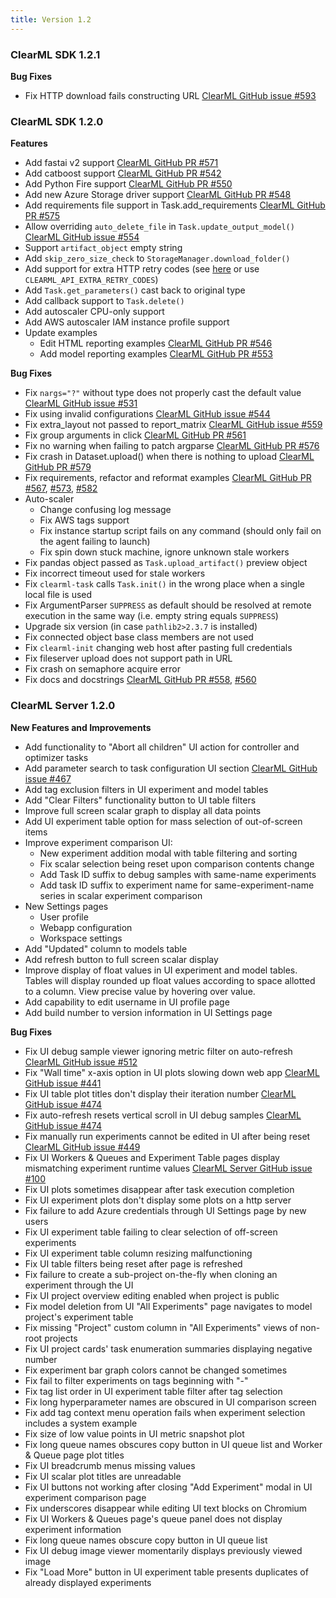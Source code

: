 ```yaml
---
title: Version 1.2
---
```


### ClearML SDK 1.2.1

**Bug Fixes**

- Fix HTTP download fails constructing URL [ClearML GitHub issue #593](https://github.com/allegroai/clearml/issues/593)

### ClearML SDK 1.2.0

**Features**

- Add fastai v2 support [ClearML GitHub PR #571](https://github.com/allegroai/clearml/pull/571)
- Add catboost support  [ClearML GitHub PR #542](https://github.com/allegroai/clearml/pull/542)
- Add Python Fire support [ClearML GitHub PR #550](https://github.com/allegroai/clearml/pull/550)
- Add new Azure Storage driver support [ClearML GitHub PR #548](https://github.com/allegroai/clearml/pull/548)
- Add requirements file support in Task.add_requirements [ClearML GitHub PR #575](https://github.com/allegroai/clearml/pull/575)
- Allow overriding `auto_delete_file` in `Task.update_output_model()` [ClearML GitHub issue #554](https://github.com/allegroai/clearml/issues/554)
- Support `artifact_object` empty string
- Add `skip_zero_size_check` to `StorageManager.download_folder()`
- Add support for extra HTTP retry codes (see [here](https://github.com/allegroai/clearml/blob/2c916181b90c784fe0bd267cd67ea915e53e36e4/clearml/backend_api/config/default/api.conf#L29) or use `CLEARML_API_EXTRA_RETRY_CODES`)
- Add `Task.get_parameters()` cast back to original type
- Add callback support to `Task.delete()`
- Add autoscaler CPU-only support
- Add AWS autoscaler IAM instance profile support
- Update examples
  - Edit HTML reporting examples [ClearML GitHub PR #546](https://github.com/allegroai/clearml/pull/546)
  - Add model reporting examples [ClearML GitHub PR #553](https://github.com/allegroai/clearml/pull/553)

**Bug Fixes**

- Fix `nargs="?"` without type does not properly cast the default value [ClearML GitHub issue #531](https://github.com/allegroai/clearml/issues/531)
- Fix using invalid configurations [ClearML GitHub issue #544](https://github.com/allegroai/clearml/issues/544)
- Fix extra_layout not passed to report_matrix [ClearML GitHub issue #559](https://github.com/allegroai/clearml/issues/559)
- Fix group arguments in click [ClearML GitHub PR #561](https://github.com/allegroai/clearml/pull/561)
- Fix no warning when failing to patch argparse [ClearML GitHub PR #576](https://github.com/allegroai/clearml/pull/576)
- Fix crash in Dataset.upload() when there is nothing to upload [ClearML GitHub PR #579](https://github.com/allegroai/clearml/pull/579)
- Fix requirements, refactor and reformat examples [ClearML GitHub PR #567](https://github.com/allegroai/clearml/pull/567), [#573](https://github.com/allegroai/clearml/pull/573), [#582](https://github.com/allegroai/clearml/pull/582)
- Auto-scaler
  - Change confusing log message
  - Fix AWS tags support
  - Fix instance startup script fails on any command (should only fail on the agent failing to launch)
  - Fix spin down stuck machine, ignore unknown stale workers
- Fix pandas object passed as `Task.upload_artifact()` preview object
- Fix incorrect timeout used for stale workers
- Fix `clearml-task` calls `Task.init()` in the wrong place when a single local file is used
- Fix ArgumentParser `SUPPRESS` as default should be resolved at remote execution in the same way (i.e. empty string equals `SUPPRESS`)
- Upgrade six version (in case `pathlib2>2.3.7` is installed)
- Fix connected object base class members are not used
- Fix `clearml-init` changing web host after pasting full credentials
- Fix fileserver upload does not support path in URL
- Fix crash on semaphore acquire error
- Fix docs and docstrings [ClearML GitHub PR #558](https://github.com/allegroai/clearml/pull/558), [#560](https://github.com/allegroai/clearml/pull/560)


### ClearML Server 1.2.0

**New Features and Improvements**
* Add functionality to "Abort all children" UI action for controller and optimizer tasks
* Add parameter search to task configuration UI section [ClearML GitHub issue #467](https://github.com/allegroai/clearml/issues/467)
* Add tag exclusion filters in UI experiment and model tables
* Add "Clear Filters" functionality button to UI table filters
* Improve full screen scalar graph to display all data points
* Add UI experiment table option for mass selection of out-of-screen items
* Improve experiment comparison UI: 
    * New experiment addition modal with table filtering and sorting 
    * Fix scalar selection being reset upon comparison contents change
    * Add Task ID suffix to debug samples with same-name experiments
    * Add task ID suffix to experiment name for same-experiment-name series in scalar experiment comparison
* New Settings pages
    * User profile
    * Webapp configuration
    * Workspace settings
* Add "Updated" column to models table 
* Add refresh button to full screen scalar display
* Improve display of float values in UI experiment and model tables. Tables will display rounded up float values 
  according to space allotted to a column. View precise value by hovering over value. 
* Add capability to edit username in UI profile page
* Add build number to version information in UI Settings page

**Bug Fixes**

* Fix UI debug sample viewer ignoring metric filter on auto-refresh [ClearML GitHub issue #512](https://github.com/allegroai/clearml/issues/512)
* Fix "Wall time" x-axis option in UI plots slowing down web app [ClearML GitHub issue #441](https://github.com/allegroai/clearml/issues/441)
* Fix UI table plot titles don't display their iteration number [ClearML GitHub issue #474](https://github.com/allegroai/clearml/issues/474)
* Fix auto-refresh resets vertical scroll in UI debug samples [ClearML GitHub issue #474](https://github.com/allegroai/clearml/issues/474)
* Fix manually run experiments cannot be edited in UI after being reset  [ClearML GitHub issue #449](https://github.com/allegroai/clearml/issues/449) 
* Fix UI Workers & Queues and Experiment Table pages display mismatching experiment runtime values [ClearML Server GitHub issue #100](https://github.com/allegroai/clearml-server/issues/100)
* Fix UI plots sometimes disappear after task execution completion
* Fix UI experiment plots don't display some plots on a http server
* Fix failure to add Azure credentials through UI Settings page by new users 
* Fix UI experiment table failing to clear selection of off-screen experiments 
* Fix UI experiment table column resizing malfunctioning
* Fix UI table filters being reset after page is refreshed
* Fix failure to create a sub-project on-the-fly when cloning an experiment through the UI
* Fix UI project overview editing enabled when project is public
* Fix model deletion from UI "All Experiments" page navigates to model project's experiment table
* Fix missing "Project" custom column in "All Experiments" views of non-root projects
* Fix UI project cards' task enumeration summaries displaying negative number 
* Fix experiment bar graph colors cannot be changed sometimes
* Fix fail to filter experiments on tags beginning with "-" 
* Fix tag list order in UI experiment table filter after tag selection
* Fix long hyperparameter names are obscured in UI comparison screen
* Fix add tag context menu operation fails when experiment selection includes a system example
* Fix size of low value points in UI metric snapshot plot
* Fix long queue names obscures copy button in UI queue list and Worker & Queue page plot titles 
* Fix UI breadcrumb menus missing values
* Fix UI scalar plot titles are unreadable
* Fix UI buttons not working after closing "Add Experiment" modal in UI experiment comparison page
* Fix underscores disappear while editing UI text blocks on Chromium
* Fix UI Workers & Queues page's queue panel does not display experiment information
* Fix long queue names obscure copy button in UI queue list
* Fix UI debug image viewer momentarily displays previously viewed image
* Fix "Load More" button in UI experiment table presents duplicates of already displayed experiments
